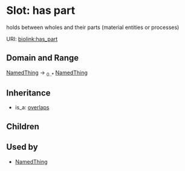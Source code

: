 # Slot: has part


holds between wholes and their parts (material entities or processes)

URI: [biolink:has_part](https://w3id.org/biolink/vocab/has_part)
## Domain and Range

[NamedThing](NamedThing.md) ->  <sub>0..*</sub> [NamedThing](NamedThing.md)
## Inheritance

 *  is_a: [overlaps](overlaps.md)
## Children

## Used by

 * [NamedThing](NamedThing.md)
